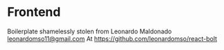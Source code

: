 # Frontend

Boilerplate shamelessly stolen from Leonardo Maldonado <leonardomso11@gmail.com>
At https://github.com/leonardomso/react-bolt
